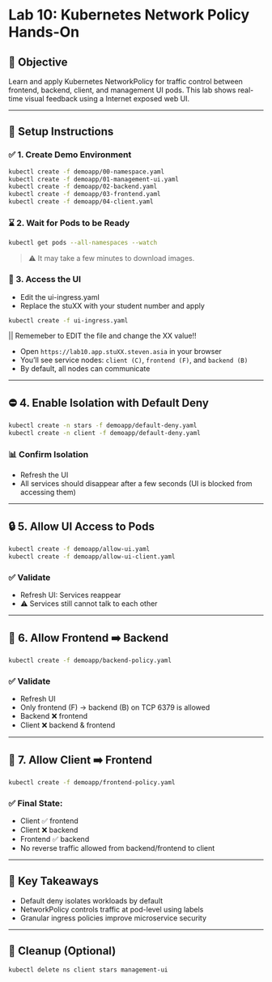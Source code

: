 # Lab 10: Kubernetes Network Policy Hands-On

## 🌟 Objective

 Learn and apply Kubernetes NetworkPolicy for traffic control between frontend, backend, client, and management UI pods. This lab shows real-time visual feedback using a Internet exposed web UI.

---

## 🔧 Setup Instructions

### ✅ 1. Create Demo Environment

```bash
kubectl create -f demoapp/00-namespace.yaml
kubectl create -f demoapp/01-management-ui.yaml
kubectl create -f demoapp/02-backend.yaml
kubectl create -f demoapp/03-frontend.yaml
kubectl create -f demoapp/04-client.yaml
```

### ⌛ 2. Wait for Pods to be Ready

```bash
kubectl get pods --all-namespaces --watch
```

> ⚠️ It may take a few minutes to download images.

### 📃 3. Access the UI

* Edit the ui-ingress.yaml 
* Replace the stuXX with your student number and apply 

```bash 
kubectl create -f ui-ingress.yaml 
```
|| Rememeber to EDIT the file and change the XX value!! 


* Open `https://lab10.app.stuXX.steven.asia` in your browser
* You’ll see service nodes: `client (C)`, `frontend (F)`, and `backend (B)`
* By default, all nodes can communicate

---

## ⛔️ 4. Enable Isolation with Default Deny

```bash
kubectl create -n stars -f demoapp/default-deny.yaml
kubectl create -n client -f demoapp/default-deny.yaml
```

### 📊 Confirm Isolation

* Refresh the UI
* All services should disappear after a few seconds (UI is blocked from accessing them)

---

## 🔒 5. Allow UI Access to Pods

```bash
kubectl create -f demoapp/allow-ui.yaml
kubectl create -f demoapp/allow-ui-client.yaml
```

### ✅ Validate

* Refresh UI: Services reappear
* ⚠️ Services still cannot talk to each other

---

## 🔮 6. Allow Frontend ➡️ Backend

```bash
kubectl create -f demoapp/backend-policy.yaml
```

### ✅ Validate

* Refresh UI
* Only frontend (F) → backend (B) on TCP 6379 is allowed
* Backend ❌ frontend
* Client ❌ backend & frontend

---

## 🚪 7. Allow Client ➡️ Frontend

```bash
kubectl create -f demoapp/frontend-policy.yaml
```

### ✅ Final State:

* Client ✅ frontend
* Client ❌ backend
* Frontend ✅ backend
* No reverse traffic allowed from backend/frontend to client

---

## 🔐 Key Takeaways

* Default deny isolates workloads by default
* NetworkPolicy controls traffic at pod-level using labels
* Granular ingress policies improve microservice security

---

## 🧹 Cleanup (Optional)

```bash
kubectl delete ns client stars management-ui
```
